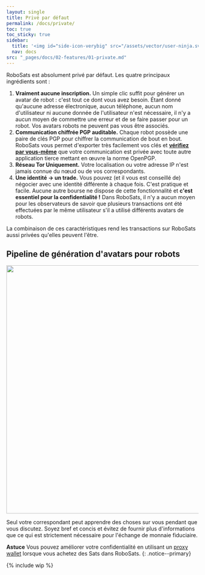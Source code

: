 ```yaml
---
layout: single
title: Privé par défaut
permalink: /docs/private/
toc: true
toc_sticky: true
sidebar:
  title: '<img id="side-icon-verybig" src="/assets/vector/user-ninja.svg"/>Privé'
  nav: docs
src: "_pages/docs/02-features/01-private.md"
---
```


<!-- TODO: expliquer TOR, avatar à haute entropie, pas d'enregistrement, pas de réutilisation d'identité, routage lightning oignon, politique d'absence de journaux, etc. -->
RoboSats est absolument privé par défaut. Les quatre principaux ingrédients sont :

1. **Vraiment aucune inscription.** Un simple clic suffit pour générer un avatar de robot : c'est tout ce dont vous avez besoin. Étant donné qu'aucune adresse électronique, aucun téléphone, aucun nom d'utilisateur ni aucune donnée de l'utilisateur n'est nécessaire, il n'y a aucun moyen de commettre une erreur et de se faire passer pour un robot. Vos avatars robots ne peuvent pas vous être associés.
2. **Communication chiffrée PGP auditable.** Chaque robot possède une paire de clés PGP pour chiffrer la communication de bout en bout. RoboSats vous permet d'exporter très facilement vos clés et [<b>vérifiez par vous-même</b>](/docs/pgp-encryption) que votre communication est privée avec toute autre application tierce mettant en œuvre la norme OpenPGP.
3. **Réseau Tor Uniquement.** Votre localisation ou votre adresse IP n'est jamais connue du nœud ou de vos correspondants.
4. **Une identité -> un trade.** Vous pouvez (et il vous est conseillé de) négocier avec une identité différente à chaque fois. C'est pratique et facile. Aucune autre bourse ne dispose de cette fonctionnalité et **c'est essentiel pour la confidentialité !** Dans RoboSats, il n'y a aucun moyen pour les observateurs de savoir que plusieurs transactions ont été effectuées par le même utilisateur s'il a utilisé différents avatars de robots.

La combinaison de ces caractéristiques rend les transactions sur RoboSats aussi privées qu'elles peuvent l'être.

## Pipeline de génération d'avatars pour robots
<div align="center">
    <img src="/assets/images/private/usergen-pipeline.png" width="650"/>
</div>

Seul votre correspondant peut apprendre des choses sur vous pendant que vous discutez. Soyez bref et concis et évitez de fournir plus d'informations que ce qui est strictement nécessaire pour l'échange de monnaie fiduciaire.

**Astuce** Vous pouvez améliorer votre confidentialité en utilisant un [proxy wallet](/docs/proxy-wallets/) lorsque vous achetez des Sats dans RoboSats.
{: .notice--primary}


{% include wip %}